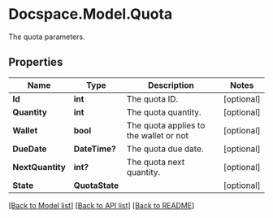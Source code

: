 # Docspace.Model.Quota
The quota parameters.

## Properties

Name | Type | Description | Notes
------------ | ------------- | ------------- | -------------
**Id** | **int** | The quota ID. | [optional] 
**Quantity** | **int** | The quota quantity. | [optional] 
**Wallet** | **bool** | The quota applies to the wallet or not | [optional] 
**DueDate** | **DateTime?** | The quota due date. | [optional] 
**NextQuantity** | **int?** | The quota next quantity. | [optional] 
**State** | **QuotaState** |  | [optional] 

[[Back to Model list]](../README.md#documentation-for-models) [[Back to API list]](../README.md#documentation-for-api-endpoints) [[Back to README]](../README.md)

